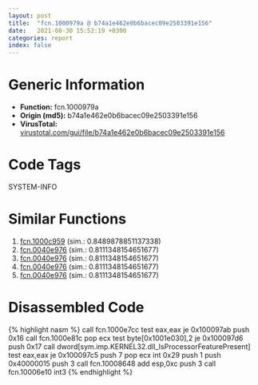 ```yaml
---
layout: post
title:  "fcn.1000979a @ b74a1e462e0b6bacec09e2503391e156"
date:   2021-08-30 15:52:19 +0300
categories: report
index: false
---
```


# Generic Information
- **Function:** fcn.1000979a
- **Origin (md5):** b74a1e462e0b6bacec09e2503391e156
- **VirusTotal:** [virustotal.com/gui/file/b74a1e462e0b6bacec09e2503391e156][virustotal_ref]

# Code Tags
<span class="tag" id="SYSTEM-INFO">SYSTEM-INFO</span>


# Similar Functions

1. [fcn.1000c959][similar_1_ref] (sim.: 0.8489878851137338)
2. [fcn.0040e976][similar_2_ref] (sim.: 0.8111348154651677)
3. [fcn.0040e976][similar_3_ref] (sim.: 0.8111348154651677)
4. [fcn.0040e976][similar_4_ref] (sim.: 0.8111348154651677)
5. [fcn.0040e976][similar_5_ref] (sim.: 0.8111348154651677)


# Disassembled Code

{% highlight nasm %}
call fcn.1000e7cc
test eax,eax
je 0x100097ab
push 0x16
call fcn.1000e81c
pop ecx
test byte[0x1001e030],2
je 0x100097d6
push 0x17
call dword[sym.imp.KERNEL32.dll_IsProcessorFeaturePresent]
test eax,eax
je 0x100097c5
push 7
pop ecx
int 0x29
push 1
push 0x40000015
push 3
call fcn.10008648
add esp,0xc
push 3
call fcn.10006e10
int3 
{% endhighlight %}


[similar_1_ref]: /report/fcn.1000c959@f306bc4e89ecdab5df7aa72172ee5f69
[similar_2_ref]: /report/fcn.0040e976@c306da4f141a92c569dc12829e8ed848
[similar_3_ref]: /report/fcn.0040e976@8cf34c97b8222fae425942250641fcfd
[similar_4_ref]: /report/fcn.0040e976@14618ef6ca36984f994ab39b0c0ac7d8
[similar_5_ref]: /report/fcn.0040e976@c580a609eb25f8d013062497944743a2
[virustotal_ref]: https://www.virustotal.com/gui/file/b74a1e462e0b6bacec09e2503391e156